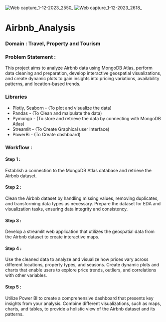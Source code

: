 ![Web capture_1-12-2023_2550_](https://github.com/Deepikarukmani/Airbnb_Analysis/assets/140103694/1beea085-84dc-4437-9c89-49326d16293e)
![Web capture_1-12-2023_2618_](https://github.com/Deepikarukmani/Airbnb_Analysis/assets/140103694/86977bc2-02eb-4962-8ee5-497b9dc38f76)
# Airbnb_Analysis


### **Domain** : **Travel, Property  and Tourism**

### **Problem Statement :**
  This project aims to analyze Airbnb data using MongoDB Atlas, perform data cleaning and preparation, develop interactive geospatial visualizations, and create dynamic plots to gain insights into pricing variations, availability patterns, and location-based trends.


### Libraries
- Plotly, Seaborn - (To plot and visualize the data)
- Pandas - (To Clean and maipulate the data)
- Pymongo - (To store and retrieve the data by connecting with MongoDB Atlas)
- Streamlit - (To Create Graphical user Interface)
- PowerBi -  (To Create dashboard)

### Workflow :

#### Step 1 :
  Establish a connection to the MongoDB Atlas database and retrieve the Airbnb dataset. 
#### Step 2 : 
  Clean the Airbnb dataset by handling missing values, removing duplicates, and transforming data types as necessary. Prepare the dataset for EDA and visualization tasks, ensuring data integrity and consistency.
#### Step 3 :
  Develop a streamlit web application that utilizes the geospatial data from the Airbnb dataset to create interactive maps.
#### Step 4 :
  Use the cleaned data to analyze and visualize how prices vary across different locations, property types, and seasons. Create dynamic plots and charts that enable users to explore price trends, outliers, and correlations with other variables.
#### Step 5 :
  Utilize  Power BI to create a comprehensive dashboard that presents key insights from your analysis. Combine different visualizations, such as maps, charts, and tables, to provide a holistic view of the Airbnb dataset and its patterns.

